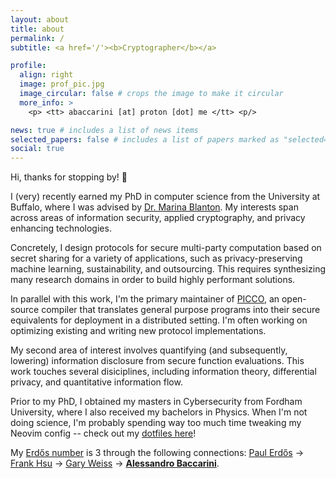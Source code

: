 ```yaml
---
layout: about
title: about
permalink: /
subtitle: <a href='/'><b>Cryptographer</b></a>

profile:
  align: right
  image: prof_pic.jpg
  image_circular: false # crops the image to make it circular
  more_info: >
    <p> <tt> abaccarini [at] proton [dot] me </tt> <p/>

news: true # includes a list of news items
selected_papers: false # includes a list of papers marked as "selected={true}"
social: true 
---
```


Hi, thanks for stopping by! 👋

I (very) recently earned my PhD in computer science from the University at Buffalo, where I was advised by [Dr. Marina Blanton](https://www.acsu.buffalo.edu/~mblanton/). My interests span across areas of information security, applied cryptography, and privacy enhancing technologies.

Concretely, I design protocols for secure multi-party computation based on secret sharing for a variety of applications, such as privacy-preserving machine learning, sustainability, and outsourcing. This requires synthesizing many research domains in order to build highly performant solutions.

In parallel with this work, I'm the primary maintainer of [PICCO](https://github.com/applied-crypto-lab/picco/), an open-source compiler that translates general purpose programs into their secure equivalents for deployment in a distributed setting. I'm often working on optimizing existing and writing new protocol implementations.

My second area of interest involves quantifying (and subsequently, lowering) information disclosure from secure function evaluations.
This work touches several disiciplines, including information theory, differential privacy, and quantitative information flow.

Prior to my PhD, I obtained my masters in Cybersecurity from Fordham University, where I also received my bachelors in Physics. When I'm not doing science, I'm probably spending way too much time tweaking my Neovim config -- check out my [dotfiles here](https://github.com/abaccarini/dotfiles)!

My [Erdős number](https://sites.google.com/oakland.edu/grossman/home/the-erdoes-number-project) is 3 through the following connections: [Paul Erdős](https://en.wikipedia.org/wiki/Paul_Erd%C5%91s) &rarr; [Frank Hsu](https://www.fordham.edu/academics/departments/computer-and-information-science/faculty-and-administration/frank-hsu/) &rarr; [Gary Weiss](https://storm.cis.fordham.edu/~gweiss/) &rarr; **[Alessandro Baccarini](/)**.

<!-- - P. Erdős and D. F. Hsu. Distributed loop networks with minimum transmission delay. *Theoretical Computer Science*, 100(1):223-241, 1992. -->
<!-- - Y. Tian, G. Weiss, D. F. Hsu, and Q. Ma. A combinatorial fusion method for feature construction. In *International Conference on Data Mining (IDCM)*, pages 260-266, 2009. -->
<!-- - A. Alhayajneh, A. Baccarini, G. Weiss, T. Hayajneh, A. Farajidavar. Biometric Authentication and Verification for Medical Cyber Physical Systems. *Electronics*, 7(12):436, 2018. -->
